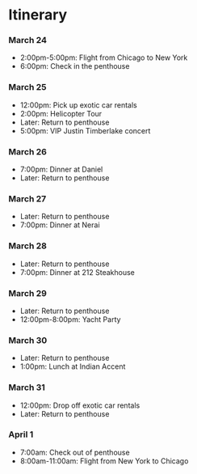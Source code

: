 # Itinerary


### March 24

* 2:00pm-5:00pm: Flight from Chicago to New York
* 6:00pm: Check in the penthouse

### March 25

* 12:00pm: Pick up exotic car rentals
* 2:00pm: Helicopter Tour
* Later: Return to penthouse
* 5:00pm: VIP Justin Timberlake concert

### March 26

* 7:00pm: Dinner at Daniel
* Later: Return to penthouse

### March 27

* Later: Return to penthouse
* 7:00pm: Dinner at Nerai

### March 28

* Later: Return to penthouse
* 7:00pm: Dinner at 212 Steakhouse

### March 29

* Later: Return to penthouse
* 12:00pm-8:00pm: Yacht Party

### March 30

* Later: Return to penthouse
* 1:00pm: Lunch at Indian Accent

### March 31

* 12:00pm: Drop off exotic car rentals
* Later: Return to penthouse

### April 1

* 7:00am: Check out of penthouse
* 8:00am-11:00am: Flight from New York to Chicago
